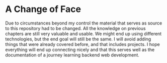 # A Change of Face

Due to circumstances beyond my control the material that serves as source to this repository had to be changed. All the knowledge on previous chapters are still very valuable and usable. We might end up using different technologies, but the end goal will still be the same. I will avoid adding things that were already covered before, and that includes projects. I hope everything will end up connecting nicely and that this serves well as the documentation of a journey learning backend web development.